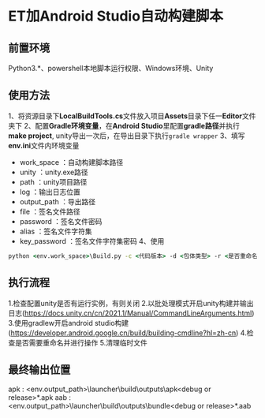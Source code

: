 # ET加Android Studio自动构建脚本

## 前置环境
Python3.*、powershell本地脚本运行权限、Windows环境、Unity

## 使用方法
1、将资源目录下**LocalBuildTools.cs**文件放入项目**Assets**目录下任一**Editor**文件夹下
2、配置**Gradle环境变量**，在**Android Studio**里配置**gradle路径**并执行**make project**, unity导出一次后，在导出目录下执行```gradle wrapper```
3、填写**env.ini**文件内环境变量
- work_space ：自动构建脚本路径
- unity ：unity.exe路径
- path ：unity项目路径
- log ：输出日志位置
- output_path ：导出路径
- file ：签名文件路径
- password ：签名文件密码
- alias ：签名文件字符集
- key_password ：签名文件字符集密码
4、使用
``` bat
python <env.work_space>\Build.py -c <代码版本> -d <包体类型> -r <是否重命名最终出包> -p <资源分发类型> -o <覆盖安装提示> -f <是否强制清理缓存>
```

## 执行流程
1.检查配置unity是否有运行实例，有则关闭
2.以批处理模式开启unity构建并输出日志(https://docs.unity.cn/cn/2021.1/Manual/CommandLineArguments.html)
3.使用gradlew开启android studio构建(https://developer.android.google.cn/build/building-cmdline?hl=zh-cn)
4.检查是否需要重命名并进行操作
5.清理临时文件

## 最终输出位置
apk : <env.output_path>\launcher\build\outputs\apk\<debug or release>\*.apk
aab : <env.output_path>\launcher\build\outputs\bundle\<debug or release>\*.aab